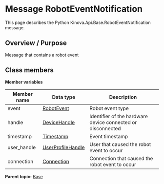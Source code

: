 # Message RobotEventNotification

This page describes the Python Kinova.Api.Base.RobotEventNotification message.

## Overview / Purpose

Message that contains a robot event

## Class members

 **Member variables** 

|Member name|Data type|Description|
|-----------|---------|-----------|
|event| [RobotEvent](enm_Base_RobotEvent.md#)|Robot event type|
|handle| [DeviceHandle](msg_Common_DeviceHandle.md#)|Identifier of the hardware device connected or disconnected|
|timestamp| [Timestamp](msg_Common_Timestamp.md#)|Event timestamp|
|user\_handle| [UserProfileHandle](msg_Common_UserProfileHandle.md#)|User that caused the robot event to occur|
|connection| [Connection](msg_Common_Connection.md#)|Connection that caused the robot event to occur|

**Parent topic:** [Base](../references/summary_Base.md)

